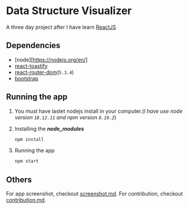 # Data Structure Visualizer

A three day project after I have learn [ReactJS](https://reactjs.org)

## Dependencies

- [node][https://nodejs.org/en/]
- [react-toastify](https://www.npmjs.com/package/react-toastify)
- [react-router-dom](https://www.npmjs.com/package/react-router-dom)(`5.3.4`)
- [bootstrap](https://getbootstrap.com)

## Running the app

1. You must have lastet nodejs install in your computer.(_I have use node version `18.12.11` and npm version `8.19.2`_)

2. Installing the **_node_modules_**

   ```sh
   npm install
   ```

3. Running the app

   ```sh
   npm start
   ```

## Others

For app screenshot, checkout [screenshot.md](./screenshot.md).
For contribution, checkout [contribution.md](./contribution.md).
